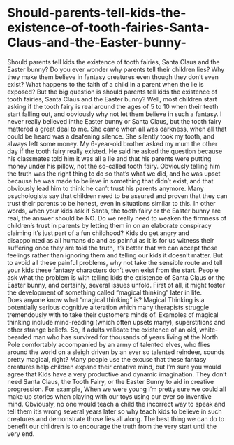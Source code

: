 # Should-parents-tell-kids-the-existence-of-tooth-fairies-Santa-Claus-and-the-Easter-bunny-
Should parents tell kids the existence of tooth fairies, Santa Claus and the Easter bunny?
Do you ever wonder why parents tell their children lies? Why they make them believe in fantasy creatures even though they don’t even exist? 
What happens to the faith of a child in a parent when the lie is exposed? 
But the big question is should parents tell kids the existence of tooth fairies, Santa Claus and the Easter bunny?
Well, most children start asking if the tooth fairy is real around the ages of 5 to 10 when their teeth start falling out, and obviously why not let them believe in such a fantasy.
I never really believed inthe Easter bunny or Santa Claus, but the tooth fairy mattered a great deal to me. She came when all was darkness, when all that could be heard was a deafening silence. 
She silently took my tooth, and always left some money. 
My 6-year-old brother asked my mum the other day if the tooth fairy really existed. 
He said he asked the question because his classmates told him it was all a lie and that his parents were putting money under his pillow, not the so-called tooth fairy.
Obviously telling him the truth was the right thing to do so that’s what we did, and he was upset because he was made to believe in something that didn’t exist,
and that obviously lead him to think he can’t trust his parents anymore.
Many psychologists say that children need to be assured and proven that they can trust their parents to be honest, even in situations similar to this. 
In other words, when your kids ask if Santa, the tooth fairy or the Easter bunny are real, the answer should be NO. 
Do we really need to weaken the firmness of children’s trust in parents by letting them in on an elaborate conspiracy claiming it’s just part of a fun childhood?
Kids do get angry and disappointed as all humans do and as painful as it is for us witness their suffering once they are told the truth, 
it’s better that we can accept those feelings rather than ignoring them and telling our kids it doesn’t matter. 
But to avoid all these painful problems, why not take the sensible route and tell your kids these fantasy characters don’t even exist from the start.
People ask what the problem is with telling kids the existence of Santa Claus or the Easter bunny, and certainly, several issues unfold.
First of all, it might foster the development of something called “magical thinking” later in life.                                                        
Does anyone know what “magical thinking” is?
Magical Thinking is a potentially serious cognitive alteration which many therapists struggle tremendously with to take their customers minds of.
Examples of magical thinking include mind-reading (which often upsets many), superstitions and other strange beliefs.
So, if adults validate the existence of an old, white-bearded man who has survived for thousands of years living at the North Pole comfortably accompanied by an army 
of talented elves, who flies around the world on a sleigh driven by an ever so talented reindeer, sounds pretty magical, right?
Many people use the excuse that these fantasy creatures help children expand their creative mind, 
but I’m sure you would agree that Kids have a very productive and dynamic imagination. 
They don’t need Santa Claus, the Tooth Fairy, or the Easter Bunny to aid in creative progression. 
For example, When we were young I’m pretty sure we could all make up stories when playing with our toys using our ever so inventive mind.
Obviously, no one would teach a child the incorrect way to speak and tell them it’s wrong several years later
so why teach kids to believe in such creatures and demonstrate those lies all along.
The best thing we can do to benefit our children is to encourage the truth from the very start until the very end. 
